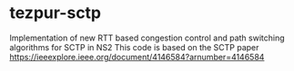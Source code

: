# tezpur-sctp
Implementation of new RTT based congestion control and path switching algorithms for SCTP in NS2
This code is based on the SCTP paper https://ieeexplore.ieee.org/document/4146584?arnumber=4146584 
